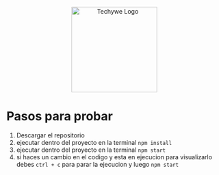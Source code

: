 <p align="center">
  <a href="https://www.techywe.com/" target="blank"><img src="https://static.wixstatic.com/media/c0de4d_e8fee3b2fa5941768ebeb281cc1e7121~mv2.png/v1/crop/x_312,y_477,w_1911,h_560/fill/w_194,h_57,al_c,q_85,usm_0.66_1.00_0.01,enc_auto/techywe1_180x.png" width="200" alt="Techywe Logo" /></a>
</p>

# Pasos para probar

1. Descargar el repositorio
2. ejecutar dentro del proyecto en la terminal
```npm install```
3. ejecutar dentro del proyecto en la terminal
```npm start```
4. si haces un cambio en el codigo y esta en ejecucion para visualizarlo debes 
```ctrl + c``` para parar la ejecucion y luego
```npm start```